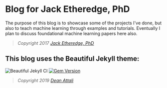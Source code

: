 # Blog for Jack Etheredge, PhD

The purpose of this blog is to showcase some of the projects I've done, but also to teach machine learning through examples and tutorials. Eventually I plan to discuss foundational machine learning papers here also.

> *Copyright 2017 [Jack Etheredge, PhD](https://Jack-Etheredge.github.io)*

## This blog uses the Beautiful Jekyll theme:

![Beautiful Jekyll CI](https://github.com/daattali/beautiful-jekyll/workflows/Beautiful%20Jekyll%20CI/badge.svg)
[![Gem Version](https://badge.fury.io/rb/beautiful-jekyll-theme.svg)](https://badge.fury.io/rb/beautiful-jekyll-theme)

> *Copyright 2019 [Dean Attali](https://deanattali.com)*
